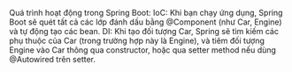 Quá trình hoạt động trong Spring Boot:
IoC: Khi bạn chạy ứng dụng, Spring Boot sẽ quét tất cả các lớp đánh dấu bằng @Component (như Car, Engine) và tự động tạo các bean.
DI: Khi tạo đối tượng Car, Spring sẽ tìm kiếm các phụ thuộc của Car (trong trường hợp này là Engine), và tiêm đối tượng Engine vào Car thông qua constructor, 
hoặc qua setter method nếu dùng @Autowired trên setter.